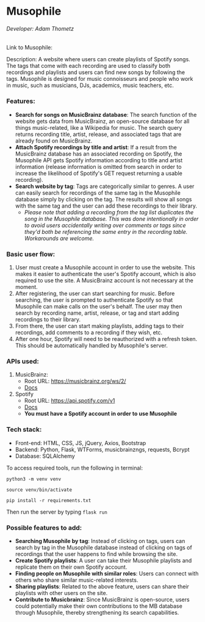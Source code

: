 # Musophile

###### Developer: Adam Thometz

Link to Musophile:

Description: A website where users can create playlists of Spotify songs. The tags that come with each recording are used to classify both recordings and playlists and users can find new songs by following the tags. Musophile is designed for music connoisseurs and people who work in music, such as musicians, DJs, academics, music teachers, etc.

### Features:
- **Search for songs on MusicBrainz database**: The search function of the website gets data from MusicBrainz, an open-source database for all things music-related, like a Wikipedia for music. The search query returns recording title, artist, release, and associated tags that are already found on MusicBrainz.
- **Attach Spotify recordings by title and artist**: If a result from the MusicBrainz database has an associated recording on Spotify, the Musophile API gets Spotify information according to title and artist information (release information is omitted from search in order to increase the likelihood of Spotify's GET request returning a usable recording).
- **Search website by tag**: Tags are categorically similar to genres. A user can easily search for recordings of the same tag in the Musophile database simply by clicking on the tag. The results will show all songs with the same tag and the user can add these recordings to their library.
    - *Please note that adding a recording from the tag list duplicates the song in the Musophile database. This was done intentionally in order to avoid users accidentally writing over comments or tags since they'd both be referencing the same entry in the recording table. Workarounds are welcome.*
    
### Basic user flow:
1. User must create a Musophile account in order to use the website. This makes it easier to authenticate the user's Spotify account, which is also required to use the site. A MusicBrainz account is not necessary at the moment.
2. After registering, the user can start searching for music. Before searching, the user is prompted to authenticate Spotify so that Musophile can make calls on the user's behalf. The user may then search by recording name, artist, release, or tag and start adding recordings to their library.
3. From there, the user can start making playlists, adding tags to their recordings, add comments to a recording if they wish, etc.
4. After one hour, Spotify will need to be reauthorized with a refresh token. This should be automatically handled by Musophile's server.

### APIs used: 
1. MusicBrainz:
    - Root URL: https://musicbrainz.org/ws/2/
    - [Docs](https://musicbrainz.org/doc/MusicBrainz_API)
2. Spotify
    - Root URL: https://api.spotify.com/v1
    - [Docs](https://developer.spotify.com/documentation/web-api/reference/)
    - **You must have a Spotify account in order to use Musophile**
    
### Tech stack:
- Front-end: HTML, CSS, JS, jQuery, Axios, Bootstrap
- Backend: Python, Flask, WTForms, musicbrainzngs, requests, Bcrypt
- Database: SQLAlchemy

To access required tools, run the following in terminal:

`python3 -m venv venv`

`source venv/bin/activate`

`pip install -r requirements.txt`


Then run the server by typing `flask run`

### Possible features to add:
- **Searching Musophile by tag**: Instead of clicking on tags, users can search by tag in the Musophile database instead of clicking on tags of recordings that the user happens to find while browsing the site.
- **Create Spotify playlists**: A user can take their Musophile playlists and replicate them on their own Spotify account.
- **Finding people on Musophile with similar roles**: Users can connect with others who share similar music-related interests.
- **Sharing playlists**: Related to the above feature, users can share their playlists with other users on the site.
- **Contribute to Musicbrainz**: Since MusicBrainz is open-source, users could potentially make their own contributions to the MB database through Musophile, thereby strengthening its search capabilities.